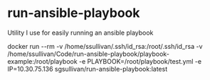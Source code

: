 # run-ansible-playbook
Utility I use for easily running an ansible playbook

docker run --rm -v /home/ssullivan/.ssh/id_rsa:/root/.ssh/id_rsa -v /home/ssullivan/Code/run-ansible-playbook/playbook-example:/root/playbook -e PLAYBOOK=/root/playbook/test.yml -e IP=10.30.75.136 sgsullivan/run-ansible-playbook:latest
